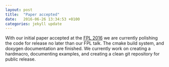```yaml
---
layout: post
title:  "Paper accepted"
date:   2016-06-26 13:34:53 +0100
categories: jekyll update
---
```

With our initial paper accepted at the [FPL 2016][fpl2016] we are currently polishing the code for release no later than our FPL talk. The cmake build system, and doxygen documentation are finished. We currently work on creating a hardmacro, documenting examples, and creating a clean git repository for public release.

[fpl2016]: http://fpl2016.org

